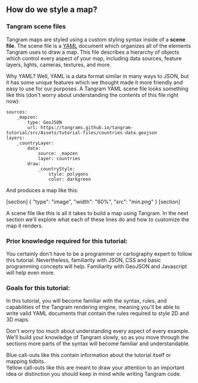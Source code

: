 ## How do we style a map?

### Tangram scene files
Tangram maps are styled using a custom styling syntax inside of a <strong>scene file</strong>. The scene file is a [YAML](https://en.wikipedia.org/wiki/YAML) document which organizes all of the elements Tangram uses to draw a map. This file describes a hierarchy of objects which control every aspect of your map, including data sources, feature layers, lights, cameras, textures, and more.

Why YAML? Well, YAML is a data format similar in many ways to JSON, but it has some unique features which we thought made it more friendly and easy to use for our purposes. A Tangram YAML scene file looks something like this (don't worry about understanding the contents of this file right now):

<pre><code class="language-yaml">sources:
    &#95;mapzen:
        type: GeoJSON
        url: https://tangrams.github.io/tangram-tutorial/src/Assets/tutorial-files/countries-data.geojson
layers:
    &#95;countryLayer:
        data:
            source: &#95;mapzen
            layer: countries
        draw:
            &#95;countryStyle:
                style: polygons
                color: darkgreen
</pre></code>

And produces a map like this:

[section]
{ "type": "image", "width": "60%", "src": "min.png" }
[section]

A scene file like this is all it takes to build a map using Tangram. In the next section we'll explore what each of these lines do and how to customize the map it renders.

### Prior knowledge required for this tutorial:

You certainly don't have to be a programmer or cartography expert to follow this tutorial. Nevertheless, familiarity with JSON, CSS and basic programming concepts will help. Familiarity with GeoJSON and Javascript will help even more.

### Goals for this tutorial:
In this tutorial, you will become familiar with the syntax, rules, and capabilities of the Tangram rendering engine, meaning you'll be able to write valid YAML documents that contain the rules required to style 2D and 3D maps.

Don't worry too much about understanding every aspect of every example. We'll build your knowledge of Tangram slowly, so as you move through the sections more parts of the syntax will become familiar and understandable.

<div class='alert alert-info'>
Blue call-outs like this contain information about the tutorial itself or mapping tidbits.
</div>

<div class='alert alert-warning'>
Yellow call-outs like this are meant to draw your attention to an important idea or distinction you should keep in mind while writing Tangram code.
</div>
